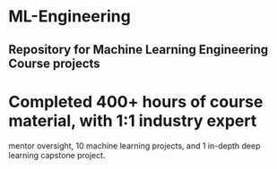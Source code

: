 # ML-Engineering

## Repository for Machine Learning Engineering Course projects

# Completed 400+ hours of course material, with 1:1 industry expert
mentor oversight, 10 machine learning projects, and 1 in-depth deep learning capstone project. 
